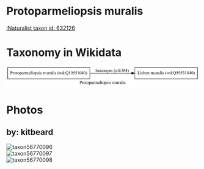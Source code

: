 
Protoparmeliopsis muralis
=========================
  
[iNaturalist taxon id: 632126](https://www.inaturalist.org/taxa/632126)
# Taxonomy in Wikidata
  
![Protoparmeliopsis muralis](../wikidata_schemas/Protoparmeliopsis_muralis.gv.png)
# Photos

## by: kitbeard
  
![taxon56770096](https://inaturalist-open-data.s3.amazonaws.com/photos/61276755/medium.jpeg)  
![taxon56770097](https://inaturalist-open-data.s3.amazonaws.com/photos/61276768/medium.jpeg)  
![taxon56770098](https://inaturalist-open-data.s3.amazonaws.com/photos/61276777/medium.jpeg)